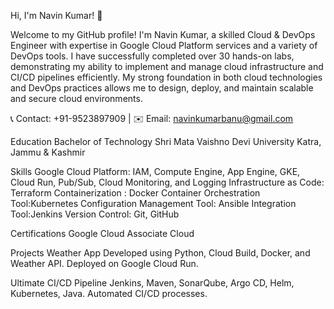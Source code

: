 Hi, I'm Navin Kumar! 👋

Welcome to my GitHub profile! I'm Navin Kumar, a skilled Cloud & DevOps Engineer with expertise in Google Cloud Platform services and a variety of DevOps tools. I have successfully completed over 30 hands-on labs, demonstrating my ability to implement and manage cloud infrastructure and CI/CD pipelines efficiently. My strong foundation in both cloud technologies and DevOps practices allows me to design, deploy, and maintain scalable and secure cloud environments.

📞 Contact: +91-9523897909 | ✉️ Email: navinkumarbanu@gmail.com

Education
Bachelor of Technology
Shri Mata Vaishno Devi University
Katra, Jammu & Kashmir

Skills
Google Cloud Platform: IAM, Compute Engine, App Engine, GKE, Cloud Run, Pub/Sub, Cloud Monitoring, and Logging
Infrastructure as Code: Terraform
Containerization : Docker
Container Orchestration Tool:Kubernetes
Configuration Management Tool: Ansible
Integration Tool:Jenkins
Version Control: Git, GitHub

Certifications
Google Cloud Associate Cloud

Projects
Weather App
Developed using Python, Cloud Build, Docker, and Weather API.
Deployed on Google Cloud Run.

Ultimate CI/CD Pipeline
Jenkins, Maven, SonarQube, Argo CD, Helm, Kubernetes, Java.
Automated CI/CD processes.
